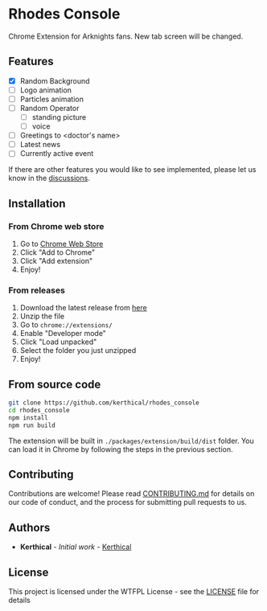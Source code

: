 # Rhodes Console

Chrome Extension for Arknights fans. New tab screen will be changed.

## Features

- [x] Random Background
- [ ] Logo animation
- [ ] Particles animation
- [ ] Random Operator
    - [ ] standing picture
    - [ ] voice
- [ ] Greetings to <doctor's name>
- [ ] Latest news
- [ ] Currently active event

If there are other features you would like to see implemented, please let us know in
the [discussions](https://github.com/kerthical/rhodes_console/discussions).

## Installation

### From Chrome web store

1. Go to [Chrome Web Store](https://chrome.google.com/webstore/detail/todo)
2. Click "Add to Chrome"
3. Click "Add extension"
4. Enjoy!

### From releases

1. Download the latest release from [here](https://github.com/kerthical/rhodes_console/releases/latest)
2. Unzip the file
3. Go to `chrome://extensions/`
4. Enable "Developer mode"
5. Click "Load unpacked"
6. Select the folder you just unzipped
7. Enjoy!

## From source code

```bash
git clone https://github.com/kerthical/rhodes_console
cd rhodes_console
npm install
npm run build
```

The extension will be built in `./packages/extension/build/dist` folder. You can load it in Chrome by following the
steps in the previous section.

## Contributing

Contributions are welcome! Please read [CONTRIBUTING.md](CONTRIBUTING.md) for details on our code of conduct, and the
process for submitting pull requests to us.

## Authors

- **Kerthical** - *Initial work* - [Kerthical](https://github.com/kerthical)

## License

This project is licensed under the WTFPL License - see the [LICENSE](LICENSE) file for details